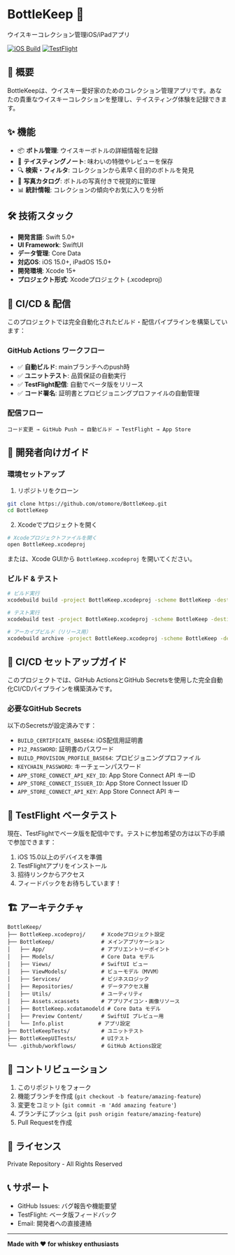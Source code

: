 # BottleKeep 🥃

ウイスキーコレクション管理iOS/iPadアプリ

[![iOS Build](https://github.com/otomore/BottleKeep/actions/workflows/ios-build.yml/badge.svg)](https://github.com/otomore/BottleKeep/actions/workflows/ios-build.yml)
[![TestFlight](https://img.shields.io/badge/TestFlight-Available-blue)](https://testflight.apple.com/)

## 🎯 概要

BottleKeepは、ウイスキー愛好家のためのコレクション管理アプリです。あなたの貴重なウイスキーコレクションを整理し、テイスティング体験を記録できます。

## ✨ 機能

- 📦 **ボトル管理**: ウイスキーボトルの詳細情報を記録
- 📝 **テイスティングノート**: 味わいの特徴やレビューを保存
- 🔍 **検索・フィルタ**: コレクションから素早く目的のボトルを発見
- 📸 **写真カタログ**: ボトルの写真付きで視覚的に管理
- 📊 **統計情報**: コレクションの傾向やお気に入りを分析

## 🛠 技術スタック

- **開発言語**: Swift 5.0+
- **UI Framework**: SwiftUI
- **データ管理**: Core Data
- **対応OS**: iOS 15.0+, iPadOS 15.0+
- **開発環境**: Xcode 15+
- **プロジェクト形式**: Xcodeプロジェクト (.xcodeproj)

## 🚀 CI/CD & 配信

このプロジェクトでは完全自動化されたビルド・配信パイプラインを構築しています：

### GitHub Actions ワークフロー
- ✅ **自動ビルド**: mainブランチへのpush時
- ✅ **ユニットテスト**: 品質保証の自動実行
- ✅ **TestFlight配信**: 自動でベータ版をリリース
- ✅ **コード署名**: 証明書とプロビジョニングプロファイルの自動管理

### 配信フロー
```
コード変更 → GitHub Push → 自動ビルド → TestFlight → App Store
```

## 📖 開発者向けガイド

### 環境セットアップ
1. リポジトリをクローン
```bash
git clone https://github.com/otomore/BottleKeep.git
cd BottleKeep
```

2. Xcodeでプロジェクトを開く
```bash
# Xcodeプロジェクトファイルを開く
open BottleKeep.xcodeproj
```

または、Xcode GUIから `BottleKeep.xcodeproj` を開いてください。

### ビルド & テスト
```bash
# ビルド実行
xcodebuild build -project BottleKeep.xcodeproj -scheme BottleKeep -destination 'platform=iOS Simulator,name=iPhone 15,OS=17.0'

# テスト実行
xcodebuild test -project BottleKeep.xcodeproj -scheme BottleKeep -destination 'platform=iOS Simulator,name=iPhone 15,OS=17.0'

# アーカイブビルド（リリース用）
xcodebuild archive -project BottleKeep.xcodeproj -scheme BottleKeep -destination 'generic/platform=iOS' -archivePath ./BottleKeep.xcarchive
```

## 🔧 CI/CD セットアップガイド

このプロジェクトでは、GitHub ActionsとGitHub Secretsを使用した完全自動化CI/CDパイプラインを構築済みです。

### 必要なGitHub Secrets
以下のSecretsが設定済みです：
- `BUILD_CERTIFICATE_BASE64`: iOS配信用証明書
- `P12_PASSWORD`: 証明書のパスワード
- `BUILD_PROVISION_PROFILE_BASE64`: プロビジョニングプロファイル
- `KEYCHAIN_PASSWORD`: キーチェーンパスワード
- `APP_STORE_CONNECT_API_KEY_ID`: App Store Connect API キーID
- `APP_STORE_CONNECT_ISSUER_ID`: App Store Connect Issuer ID
- `APP_STORE_CONNECT_API_KEY`: App Store Connect API キー

## 📱 TestFlight ベータテスト

現在、TestFlightでベータ版を配信中です。テストに参加希望の方は以下の手順で参加できます：

1. iOS 15.0以上のデバイスを準備
2. TestFlightアプリをインストール
3. 招待リンクからアクセス
4. フィードバックをお待ちしています！

## 🏗 アーキテクチャ

```
BottleKeep/
├── BottleKeep.xcodeproj/     # Xcodeプロジェクト設定
├── BottleKeep/               # メインアプリケーション
│   ├── App/                  # アプリエントリーポイント
│   ├── Models/               # Core Data モデル
│   ├── Views/                # SwiftUI ビュー
│   ├── ViewModels/           # ビューモデル（MVVM）
│   ├── Services/             # ビジネスロジック
│   ├── Repositories/         # データアクセス層
│   ├── Utils/                # ユーティリティ
│   ├── Assets.xcassets       # アプリアイコン・画像リソース
│   ├── BottleKeep.xcdatamodeld # Core Data モデル
│   ├── Preview Content/      # SwiftUI プレビュー用
│   └── Info.plist           # アプリ設定
├── BottleKeepTests/          # ユニットテスト
├── BottleKeepUITests/        # UIテスト
└── .github/workflows/        # GitHub Actions設定
```

## 🤝 コントリビューション

1. このリポジトリをフォーク
2. 機能ブランチを作成 (`git checkout -b feature/amazing-feature`)
3. 変更をコミット (`git commit -m 'Add amazing feature'`)
4. ブランチにプッシュ (`git push origin feature/amazing-feature`)
5. Pull Requestを作成

## 📄 ライセンス

Private Repository - All Rights Reserved

## 📞 サポート

- GitHub Issues: バグ報告や機能要望
- TestFlight: ベータ版フィードバック
- Email: 開発者への直接連絡

---

**Made with ❤️ for whiskey enthusiasts**

